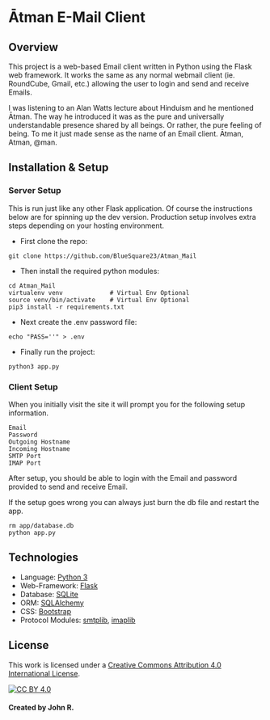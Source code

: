 # Ātman E-Mail Client

## Overview 

This project is a web-based Email client written in Python using the Flask web
framework. It works the same as any normal webmail client (ie. RoundCube,
Gmail, etc.) allowing the user to login and send and receive Emails. 

I was listening to an Alan Watts lecture about Hinduism and he mentioned Ātman.
The way he introduced it was as the pure and universally understandable
presence shared by all beings. Or rather, the pure feeling of being. To me it
just made sense as the name of an Email client. Ātman, Atman, @man. 

## Installation & Setup

### Server Setup

This is run just like any other Flask application. Of course the instructions
below are for spinning up the dev version. Production setup involves extra
steps depending on your hosting environment.

* First clone the repo:

```
git clone https://github.com/BlueSquare23/Atman_Mail
```

* Then install the required python modules:

```
cd Atman_Mail
virtualenv venv				# Virtual Env Optional
source venv/bin/activate	# Virtual Env Optional
pip3 install -r requirements.txt
```

* Next create the .env password file:

```
echo "PASS=''" > .env
```

* Finally run the project:

```
python3 app.py
```

### Client Setup

When you initially visit the site it will prompt you for the following setup
information.

	Email 
	Password 
	Outgoing Hostname 
	Incoming Hostname 
	SMTP Port 
	IMAP Port

After setup, you should be able to login with the Email and password provided
to send and receive Email. 

If the setup goes wrong you can always just burn the db file and restart the
app.

```
rm app/database.db
python app.py
```

## Technologies

* Language: [Python 3](https://www.python.org/)
* Web-Framework: [Flask](https://palletsprojects.com/p/flask/)
* Database: [SQLite](https://www.sqlite.org/index.html)
* ORM: [SQLAlchemy](https://www.sqlalchemy.org/)
* CSS: [Bootstrap](https://getbootstrap.com/docs/5.0/getting-started/introduction/)
* Protocol Modules: [smtplib](https://docs.python.org/3/library/smtplib.html), [imaplib](https://docs.python.org/3/library/imaplib.html)

## License

This work is licensed under a
[Creative Commons Attribution 4.0 International License][cc-by].

[![CC BY 4.0][cc-by-image]][cc-by]

[cc-by]: http://creativecommons.org/licenses/by/4.0/
[cc-by-image]: https://i.creativecommons.org/l/by/4.0/88x31.png

#### Created by John R.

